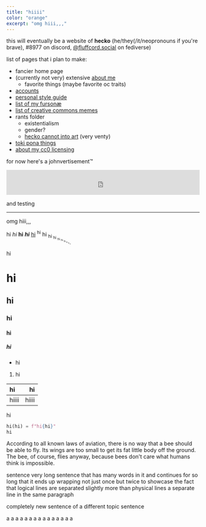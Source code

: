 ```yaml
---
title: "hiiii"
color: "orange"
excerpt: "omg hiii,,,"
---
```


this will eventually be a website of **hecko** (he/they(/it/neopronouns if you're brave), #8977 on discord, <a rel="me" href="https://fluffcord.social/@hecko">@fluffcord.social</a> on fediverse)

list of pages that i plan to make:
- fancier home page
- (currently not very) extensive [about me](/about/)
	- favorite things (maybe favorite oc traits)
- [accounts](/accounts/)
- [personal style guide](/style-guide/)
- [list of my fursonæ](/fursonae/)
- [list of creative commons memes](/gnu-slash-memes/)
- rants folder
	- existentialism
	- gender?
	- [hecko cannot into art](/hecko-cannot-into-art/) (very venty)
- [toki pona things](/toki-pona/)
- [about my cc0 licensing](/cc0/)

for now here's a johnvertisement™

<iframe src="https://john.citrons.xyz/embed?ref=hecko.my.to" style="display:block;margin-left:auto;margin-right:auto;width:100%;max-width:732px;max-height:94px;aspect-ratio:732/94;border:none;"></iframe>

and testing

---

omg hiii,,,

hi *hi* **hi** ***hi*** [hi](/a/b) <sup>hi</sup> hi <sub>hi <sub>hi <sub>hi <sub>hi <sub>hi <sub>hi <sub>hi <sub>hi</sub></sub></sub></sub></sub></sub></sub></sub>

hi

# hi
## hi
### hi
#### hi
##### hi

- hi

1. hi

| hi | hi |
| :- | -: |
| hiiii | hiiii |

hi

```python
hi(hi) = f"hi{hi}"
hi
```

According to all known laws of aviation, there is no way that a bee should be able to fly. Its wings are too small to get its fat little body off the ground. The bee, of course, flies anyway, because bees don't care what humans think is impossible.

sentence
very long sentence that has many words in it and continues for so long that it ends up wrapping not just once but twice to showcase the fact that logical lines are separated slightly more than physical lines
a separate line in the same paragraph

completely new sentence of a different topic
sentence

a
a
a
a
a
a
a
a
a
a
a
a
a
a
a
